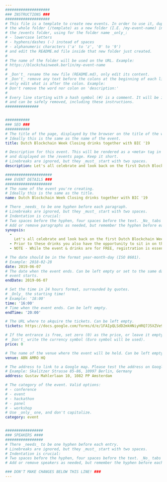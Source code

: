 ```yaml
---
####################
### INSTRUCTIONS ###
####################
# This file is a template to create new events. In order to use it, duplicate
# the whole folder (/template) as a new folder (I.E. /my-event-name) inside of
# the /events folder, using for the folder name _only_:
# - lowercase letters
# - hyphens/dashes (-) instead of spaces
# - alphanumeric characters ('a' to 'z', '0' to '9')
# and edit the README.md file inside that new folder just created.
#
# The name of the folder will be used on the URL. Example:
# https://blockchainweek.berlin/my-event-name
#
# _Don't_ rename the new file (README.md), only edit its content.
# _Don't_ remove any text before the colons at the beginning of each line,
# only edit what is after the colon. Example:
# Don't remove the word nor colon on 'description:'
#
# Every line starting with a hash symbol (#) is a comment. It will be ignored
# and can be safely removed, including these instructions.
###############


###########
### SEO ###
###########
# The title of the page, displayed by the browser on the title of the window.
# Ideally this is the same as the name of the event.
title: Dutch Blockchain Week Closing drinks together with BIC '19

# Description for this event. This will be rendered as a <meta> tag in the HTML,
# and displayed on the /events page. Keep it short.
# Linebreaks are ignored, but they _must_ start with two spaces.
description: Let's all celebrate and look back on the first Dutch Blockchain Week together! We have partnered up with Blockchain Innovation Conference to share a drink together. Make sure to register for this event.

#####################
### EVENT DETAILS ###
#####################
# The name of the event you're creating.
# Ideally this is the same as the title.
name: Dutch Blockchain Week Closing drinks together with BIC '19

# There _needs_ to be one hyphen before each paragraph.
# Linebreaks are ignored, but they _must_ start with two spaces.
# Indentation is crucial:
# Two spaces before the hyphen, four spaces before the text. _No_ tabs allowed.
# Add or remove paragraphs as needed, but remember the hyphen before each entry.
synopsis:
  -
    Let's all celebrate and look back on the first Dutch Blockchain Week together! We have partnered up with Blockchain Innovation Conference to share a drink together. Join us for some drinks at ABN AMRO Headquarters in Amsterdam on Friday afternoon and toast to a successful week.
  - Prior to these drinks you also have the opportunity to sit in on the final presentations of the Blockchain Innovation Conference with speakers from KLM Royal Dutch Airlines, Shell, Odyssey, Bencom Group, China e-commerce committee and David Birch
  - NOTE - While the event & drinks are for FREE, registration is essential due to the location we are at. So make sure to follow the 'tickets' link and fill out the form!

# The date should be in the format year-month-day (ISO 8601).
# Example: 2018-02-28
date: 2019-06-07
# The date when the event ends. Can be left empty or set to the same day the
# event starts.
endDate: 2019-06-07

# Set the time in 24 hours format, surrounded by quotes.
# _Only_ the starting time!
# Example: '18:00'
time: '16:00'
# Time when the event ends. Can be left empty.
endTime: '20:00'

# The URL where to akquire the tickets. Can be left empty.
tickets: https://docs.google.com/forms/d/e/1FAIpQLSdD2mkHNiyHRQ7J5XZVe9UpxgHi6OKt8E8-cC71koEvKuoCwA/viewform

# If the entrance is free, set zero (0) as the price, or leave it empty.
# _Don't_ write the currency symbol (Euro symbol will be used).
price: 0

# The name of the venue where the event will be held. Can be left empty.
venue: ABN AMRO HQ

# The address to link to a Google map. Please test the address on Google Maps.
# Example: Skalitzer Strasse 85-86, 10997 Berlin, Germany
address: Gustav Mahlerlaan 10, 1082 PP Amsterdam

# The category of the event. Valid options:
# - conference
# - event
# - hackathon
# - panel
# - workshop
# Use _only_ one, and don't capitalize.
category: event


#################
### SPEAKERS ####
#################
# There _needs_ to be one hyphen before each entry.
# Linebreaks are ignored, but they _must_ start with two spaces.
# Indentation is crucial:
# Two spaces before the hyphen, four spaces before the text. _No_ tabs allowed.
# Add or remove speakers as needed, but remember the hyphen before each entry.

### DON'T MAKE CHANGES BELOW THIS LINE! ###
---
```

<!-- ### DON'T MAKE CHANGES BELOW THIS LINE! ### -->

<Event-Content/>
